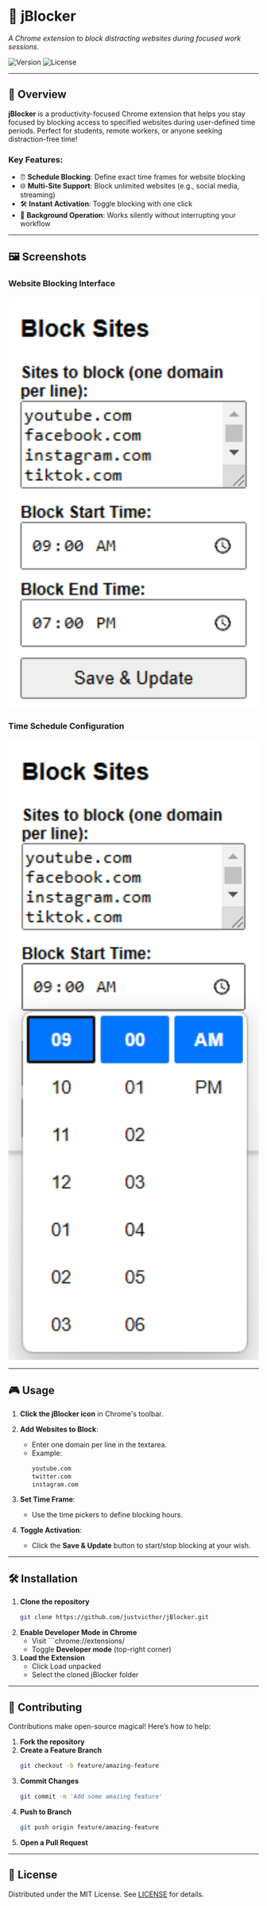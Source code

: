 # 🚫 jBlocker  
*A Chrome extension to block distracting websites during focused work sessions.*  

![Version](https://img.shields.io/badge/Version-1.0-blue) ![License](https://img.shields.io/badge/License-MIT-green)

---

## 📖 Overview  
**jBlocker** is a productivity-focused Chrome extension that helps you stay focused by blocking access to specified websites during user-defined time periods. Perfect for students, remote workers, or anyone seeking distraction-free time!

### Key Features:
- ⏰ **Schedule Blocking**: Define exact time frames for website blocking
- 🌐 **Multi-Site Support**: Block unlimited websites (e.g., social media, streaming)
- 🛠️ **Instant Activation**: Toggle blocking with one click
- 🔄 **Background Operation**: Works silently without interrupting your workflow

---

## 🖼️ Screenshots  

### Website Blocking Interface  
<img src="./icons/readme/app.png" width="600" alt="jBlocker interface showing website input and list of blocked sites">  

### Time Schedule Configuration  
<img src="./icons/readme/time.png" width="600" alt="jBlocker time picker interface with start/end time settings">  

---

## 🎮 Usage  
1. **Click the jBlocker icon** in Chrome's toolbar.  

2. **Add Websites to Block**:  
   - Enter one domain per line in the textarea.  
   - Example:  
     ```  
     youtube.com  
     twitter.com  
     instagram.com  
     ```  

3. **Set Time Frame**:  
   - Use the time pickers to define blocking hours.  

4. **Toggle Activation**:  
   - Click the **Save & Update** button to start/stop blocking at your wish. 

---

## 🛠️ Installation  
1. **Clone the repository**  
   ```bash
   git clone https://github.com/justvicthor/jBlocker.git
2. **Enable Developer Mode in Chrome**
    - Visit ```chrome://extensions/
    - Toggle **Developer mode** (top-right corner)
3. **Load the Extension**
    - Click Load unpacked
    - Select the cloned jBlocker folder

---

## 🤝 Contributing  
Contributions make open-source magical! Here’s how to help:

1. **Fork the repository**
2. **Create a Feature Branch**  
   ```bash
   git checkout -b feature/amazing-feature
3. **Commit Changes**
    ```bash
   git commit -m 'Add some amazing feature'
4. **Push to Branch**
    ```bash
   git push origin feature/amazing-feature
5. **Open a Pull Request**

---

## 📜 License  
Distributed under the MIT License. See [LICENSE](./docs/LICENSE) for details. 